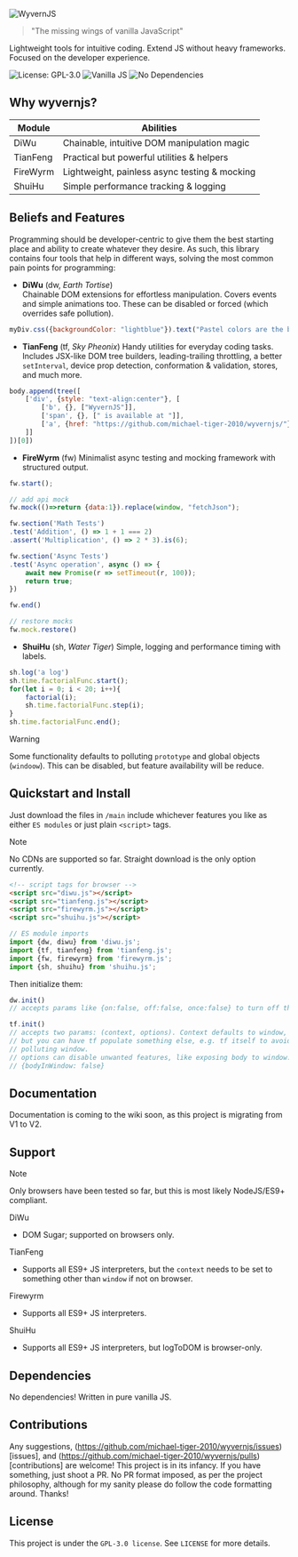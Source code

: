 ![WyvernJS](https://github.com/user-attachments/assets/17233191-c8da-4193-ae37-c4a63869497f)

> "The missing wings of vanilla JavaScript"

Lightweight tools for intuitive coding. Extend JS without heavy frameworks. Focused on the developer experience.

![License: GPL-3.0](https://img.shields.io/badge/License-GPL%203.0-blue.svg)
![Vanilla JS](https://img.shields.io/badge/Vanilla-JS-green)
![No Dependencies](https://img.shields.io/badge/No-Dependencies-lightgrey) 

## Why wyvernjs?
| Module   | Abilities                                     |
|----------|-----------------------------------------------|
| DiWu     | Chainable, intuitive DOM manipulation magic   |
| TianFeng | Practical but powerful utilities & helpers    |
| FireWyrm | Lightweight, painless async testing & mocking |
| ShuiHu   | Simple performance tracking & logging         |

## Beliefs and Features

Programming should be developer-centric to give them the best starting place and ability to create whatever they desire. As such, this library contains four tools that help in different ways, solving the most common pain points for programming:
 - **DiWu** (dw, _Earth Tortise_)  
   Chainable DOM extensions for effortless manipulation. Covers events and simple animations too. These can be disabled or forced (which overrides safe pollution).
```js
myDiv.css({backgroundColor: "lightblue"}).text("Pastel colors are the best")
```
 - **TianFeng** (tf, _Sky Pheonix_)
   Handy utilities for everyday coding tasks. Includes JSX-like DOM tree builders, leading-trailing throttling, a better `setInterval`, device prop detection, conformation & validation, stores, and much more.
```js
body.append(tree([
    ['div', {style: "text-align:center"}, [
        ['b', {}, ["WyvernJS"]],
        ['span', {}, [" is available at "]],
        ['a', {href: "https://github.com/michael-tiger-2010/wyvernjs/"}, ["github.com"]]
    ]]
])[0])
```
 - **FireWyrm** (fw)
   Minimalist async testing and mocking framework with structured output.
```js
fw.start();

// add api mock
fw.mock(()=>return {data:1}).replace(window, "fetchJson");

fw.section('Math Tests')
.test('Addition', () => 1 + 1 === 2)
.assert('Multiplication', () => 2 * 3).is(6);

fw.section('Async Tests')
.test('Async operation', async () => {
    await new Promise(r => setTimeout(r, 100));
    return true;
})

fw.end()

// restore mocks
fw.mock.restore()
```
 - **ShuiHu** (sh, _Water Tiger_) 
   Simple, logging and performance timing with labels.
```js
sh.log('a log')
sh.time.factorialFunc.start();
for(let i = 0; i < 20; i++){
    factorial(i);
    sh.time.factorialFunc.step(i);
}
sh.time.factorialFunc.end();
```
> [!WARNING]
> Some functionality defaults to polluting `prototype` and global objects (`windoow`). This can be disabled, but feature availability will be reduce.

## Quickstart and Install
Just download the files in `/main` include whichever features you like as either `ES modules` or just plain `<script>` tags.

> [!NOTE]
> No CDNs are supported so far. Straight download is the only option currently.

```html
<!-- script tags for browser -->
<script src="diwu.js"></script>
<script src="tianfeng.js"></script>
<script src="firewyrm.js"></script>
<script src="shuihu.js"></script>
```

```js
// ES module imports
import {dw, diwu} from 'diwu.js';
import {tf, tianfeng} from 'tianfeng.js';
import {fw, firewyrm} from 'firewyrm.js';
import {sh, shuihu} from 'shuihu.js';
```

Then initialize them:
```js
dw.init()
// accepts params like {on:false, off:false, once:false} to turn off the event shorthands

tf.init()
// accepts two params: (context, options). Context defaults to window,
// but you can have tf populate something else, e.g. tf itself to avoid
// polluting window.
// options can disable unwanted features, like exposing body to window:
// {bodyInWindow: false}
```

## Documentation
Documentation is coming to the wiki soon, as this project is migrating from V1 to V2.

## Support
> [!NOTE]
> Only browsers have been tested so far, but this is most likely NodeJS/ES9+ compliant. 

DiWu
 - DOM Sugar; supported on browsers only.

TianFeng
 - Supports all ES9+ JS interpreters, but the `context` needs to be set to something other than `window` if not on browser.

Firewyrm
 - Supports all ES9+ JS interpreters.

ShuiHu
 - Supports all ES9+ JS interpreters, but logToDOM is browser-only.

## Dependencies
No dependencies! Written in pure vanilla JS.

## Contributions
Any suggestions, (https://github.com/michael-tiger-2010/wyvernjs/issues)[issues], and (https://github.com/michael-tiger-2010/wyvernjs/pulls)[contributions] are welcome! 
This project is in its infancy. If you have something, just shoot a PR. No PR format imposed, as per the project philosophy, although for my sanity please do follow the code formatting around. 
Thanks!

## License
This project is under the `GPL-3.0 license`. See `LICENSE` for more details.
